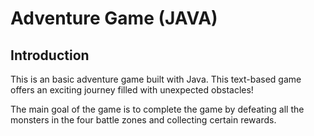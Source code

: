 # Adventure Game (JAVA)
## Introduction
This is an basic adventure game built with Java. This text-based game offers an exciting journey filled with unexpected obstacles!

The main goal of the game is to complete the game by defeating all the monsters in the four battle zones and collecting certain rewards.
